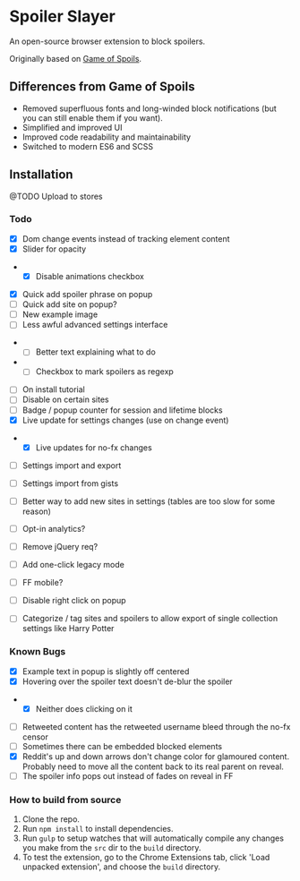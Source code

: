 # Spoiler Slayer
An open-source browser extension to block spoilers.

Originally based on [Game of Spoils](https://github.com/stu-blair/game-of-spoils).

## Differences from Game of Spoils
* Removed superfluous fonts and long-winded block notifications (but you can still enable them if you want).
* Simplified and improved UI
* Improved code readability and maintainability
* Switched to modern ES6 and SCSS


## Installation
@TODO Upload to stores


### Todo
- [X] Dom change events instead of tracking element content
- [X] Slider for opacity
- - [X] Disable animations checkbox
- [X] Quick add spoiler phrase on popup
- [ ] Quick add site on popup?
- [ ] New example image
- [ ] Less awful advanced settings interface
- - [ ] Better text explaining what to do
- - [ ] Checkbox to mark spoilers as regexp
- [ ] On install tutorial
- [ ] Disable on certain sites
- [ ] Badge / popup counter for session and lifetime blocks
- [X] Live update for settings changes (use on change event)
- - [X] Live updates for no-fx changes
- [ ] Settings import and export
- [ ] Settings import from gists
- [ ] Better way to add new sites in settings (tables are too slow for some reason)
- [ ] Opt-in analytics?
- [ ] Remove jQuery req?
- [ ] Add one-click legacy mode
- [ ] FF mobile?
- [ ] Disable right click on popup
- [ ] Categorize / tag sites and spoilers to allow export of single collection settings like Harry Potter


### Known Bugs
- [X] Example text in popup is slightly off centered
- [X] Hovering over the spoiler text doesn't de-blur the spoiler
- - [X] Neither does clicking on it
- [ ] Retweeted content has the retweeted username bleed through the no-fx censor
- [ ] Sometimes there can be embedded blocked elements
- [X] Reddit's up and down arrows don't change color for glamoured content. Probably need to move all the content back to its real parent on reveal.
- [ ] The spoiler info pops out instead of fades on reveal in FF

### How to build from source
1. Clone the repo.
2. Run `npm install` to install dependencies.
3. Run `gulp` to setup watches that will automatically compile any changes you make from the `src` dir to the `build` directory.
4. To test the extension, go to the Chrome Extensions tab, click 'Load unpacked extension', and choose the `build` directory.